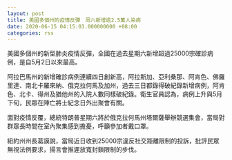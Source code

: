 ```yaml
---
layout: post
title: 美國多個州的疫情反彈　周六新增逾2.5萬人染病
date: 2020-06-15 04:15:03.000000000 +08:00
categories: rss
---
```


美國多個州的新型肺炎疫情反彈，全國在過去星期六新增超過25000宗確診病例，是自5月2日以來最高。

阿拉巴馬州的新增確診病例連續四日創新高，阿拉斯加、亞利桑那、阿肯色、佛羅里達、南北卡羅來納、俄克拉何馬及加州，過去三日都錄得破紀錄新增病例，阿肯色、北卡、得州及猶他州的入院人數同樣破紀錄。衛生官員認為，病例上升與5月下旬，民眾在陣亡將士紀念日外出聚會有關。

面對疫情反覆，總統特朗普星期六將於俄克拉何馬州塔爾薩舉辦競選集會，當局對群眾長時間在室內聚集感到擔憂，呼籲參加者戴口罩。

紐約州州長葛謨說，當局近日收到25000宗違反社交距離限制的投訴，批評民眾無視法例要求，揚言會推遲放寬封鎖限制的步伐。
